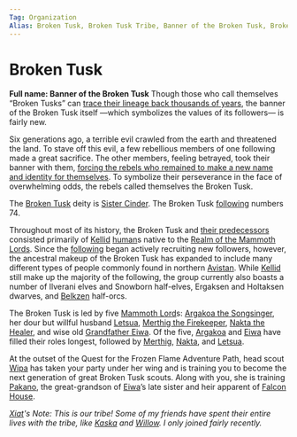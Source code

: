 ```yaml
---
Tag: Organization
Alias: Broken Tusk, Broken Tusk Tribe, Banner of the Broken Tusk, Broken Tusks
---
```

# Broken Tusk
**Full name: Banner of the Broken Tusk**
Though those who call themselves “Broken Tusks” can [trace their lineage back thousands of years](questforthefrozenflame/docs/Backstory/Organizations/Original-Burning-Mammoth.md), the banner of the Broken Tusk itself —which symbolizes the values of its followers— is fairly new. 

Six generations ago, a terrible evil crawled from the earth and threatened the land. To stave off this evil, a few rebellious members of one following made a great sacrifice. The other members, feeling betrayed, took their banner with them, [forcing the rebels who remained to make a new name and identity for themselves](questforthefrozenflame/docs/Backstory/History/The-Schism.md). To symbolize their perseverance in the face of overwhelming odds, the rebels called themselves the Broken Tusk.

The [Broken Tusk](questforthefrozenflame/docs/Backstory/Organizations/Broken-Tusk.md) deity is [Sister Cinder](questforthefrozenflame/docs/Backstory/NPCs/Deities/Sister-Cinder.md). The Broken Tusk [following](questforthefrozenflame/docs/Backstory/Notions/Following.md) numbers 74.

Throughout most of its history, the Broken Tusk and [their predecessors](questforthefrozenflame/docs/Backstory/History/The-Schism.md) consisted primarily of [Kellid](questforthefrozenflame/docs/Backstory/Notions/Kellid.md) [human](questforthefrozenflame/docs/Backstory/Notions/Races/Human.md)s native to the [Realm of the Mammoth Lords](questforthefrozenflame/docs/Backstory/Places/Realm-of-the-Mammoth-Lords.md). Since the [following](questforthefrozenflame/docs/Backstory/Notions/Following.md) began actively recruiting new followers, however, the ancestral makeup of the Broken Tusk has expanded to include many different types of people commonly found in northern [Avistan](questforthefrozenflame/docs/Backstory/Places/Avistan.md). While [Kellid](questforthefrozenflame/docs/Backstory/Notions/Kellid.md)  still make up the majority of the following, the group currently also boasts a number of Ilverani elves and Snowborn half-elves, Ergaksen and Holtaksen dwarves, and [Belkzen](questforthefrozenflame/docs/Backstory/Places/Hold-of-Belkzen.md) half-orcs.

The Broken Tusk is led by five [Mammoth Lord](questforthefrozenflame/docs/Backstory/Notions/Mammoth-Lord.md)s: [Argakoa the Songsinger](questforthefrozenflame/docs/Backstory/NPCs/People/Broken-Tusk/Argakoa-the-Songsinger.md), her dour but willful husband [Letsua](questforthefrozenflame/docs/Backstory/NPCs/People/Broken-Tusk/Letsua.md), [Merthig the Firekeeper](questforthefrozenflame/docs/Backstory/NPCs/People/Broken-Tusk/Merthig-the-Firekeeper.md), [Nakta the Healer](questforthefrozenflame/docs/Backstory/NPCs/People/Broken-Tusk/Nakta-the-Healer.md), and wise old [Grandfather Eiwa](questforthefrozenflame/docs/Backstory/NPCs/People/Broken-Tusk/Grandfather-Eiwa.md). Of the five, [Argakoa](questforthefrozenflame/docs/Backstory/NPCs/People/Broken-Tusk/Argakoa-the-Songsinger.md) and [Eiwa](questforthefrozenflame/docs/Backstory/NPCs/People/Broken-Tusk/Grandfather-Eiwa.md) have filled their roles longest, followed by [Merthig](questforthefrozenflame/docs/Backstory/NPCs/People/Broken-Tusk/Merthig-the-Firekeeper.md), [Nakta](questforthefrozenflame/docs/Backstory/NPCs/People/Broken-Tusk/Nakta-the-Healer.md), and [Letsua](questforthefrozenflame/docs/Backstory/NPCs/People/Broken-Tusk/Letsua.md).

At the outset of the Quest for the Frozen Flame Adventure Path, head scout [Wipa](questforthefrozenflame/docs/Backstory/NPCs/People/Broken-Tusk/Wipa.md) has taken your party under her wing and is training you to become the next generation of great Broken Tusk scouts. Along with you, she is training [Pakano](questforthefrozenflame/docs/Backstory/NPCs/People/Broken-Tusk/Pakano.md), the great-grandson of [Eiwa](questforthefrozenflame/docs/Backstory/NPCs/People/Broken-Tusk/Grandfather-Eiwa.md)’s late sister and heir apparent of [Falcon House](questforthefrozenflame/docs/Backstory/Organizations/Falcon-House.md).

*[Xiat](questforthefrozenflame/docs/Backstory/NPCs/People/Broken-Tusk/Party-Members/Xiat.md)'s Note: This is our tribe! Some of my friends have spent their entire lives with the tribe, like [Kaska](questforthefrozenflame/docs/Backstory/NPCs/People/Broken-Tusk/Party-Members/Kaska.md) and [Willow](questforthefrozenflame/docs/Backstory/NPCs/People/Broken-Tusk/Party-Members/Willow.md). I only joined fairly recently.* 